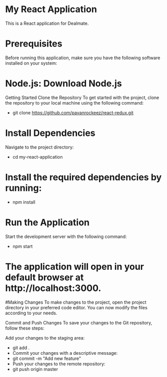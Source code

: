 # My React Application
This is a React application for Dealmate.

# Prerequisites
Before running this application, make sure you have the following software installed on your system:

# Node.js: Download Node.js
Getting Started
Clone the Repository
To get started with the project, clone the repository to your local machine using the following command:

- git clone https://github.com/pavanrockeez/react-redux.git

# Install Dependencies
Navigate to the project directory:
- cd my-react-application
# Install the required dependencies by running:
- npm install

# Run the Application
Start the development server with the following command:
- npm start

# The application will open in your default browser at http://localhost:3000.

#Making Changes
To make changes to the project, open the project directory in your preferred code editor. You can now modify the files according to your needs.

Commit and Push Changes
To save your changes to the Git repository, follow these steps:

Add your changes to the staging area:

- git add .
- Commit your changes with a descriptive message:
- git commit -m "Add new feature"
- Push your changes to the remote repository:
- git push origin master
